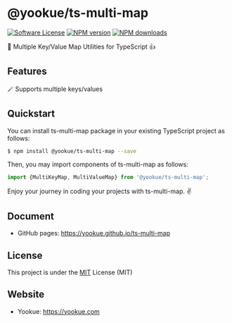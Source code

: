 # @yookue/ts-multi-map

[![Software License](https://img.shields.io/badge/license-MIT-brightgreen.svg?style=flat)](LICENSE.txt)
[![NPM version](https://img.shields.io/npm/v/@yookue/ts-multi-map.svg?style=flat)](https://npmjs.org/package/@yookue/ts-multi-map)
[![NPM downloads](http://img.shields.io/npm/dm/@yookue/ts-multi-map.svg?style=flat)](https://npmjs.org/package/@yookue/ts-multi-map)

🏅 Multiple Key/Value Map Utilities for TypeScript 👍

## Features

🪄 Supports multiple keys/values

## Quickstart

You can install ts-multi-map package in your existing TypeScript project as follows:

```bash
$ npm install @yookue/ts-multi-map --save
```

Then, you may import components of ts-multi-map as follows:

```jsx | pure
import {MultiKeyMap, MultiValueMap} from '@yookue/ts-multi-map';
```

Enjoy your journey in coding your projects with ts-multi-map. ✌️

## Document

- GitHub pages: https://yookue.github.io/ts-multi-map

## License

This project is under the [MIT](https://mit-license.org/) License (MIT)

## Website

- Yookue: https://yookue.com
